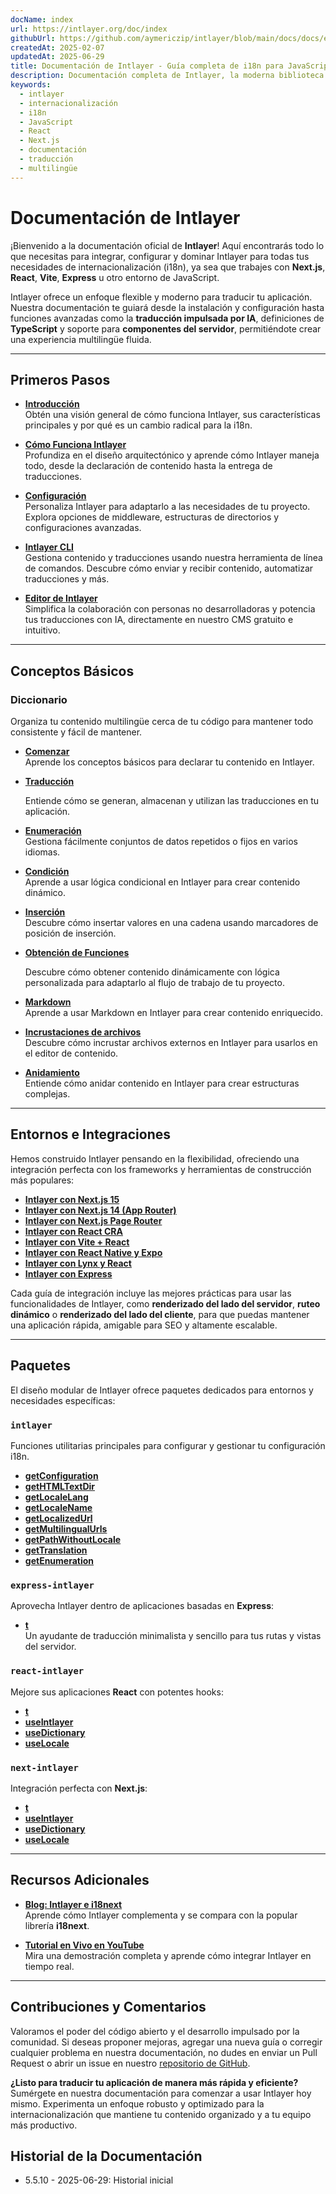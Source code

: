 ```yaml
---
docName: index
url: https://intlayer.org/doc/index
githubUrl: https://github.com/aymericzip/intlayer/blob/main/docs/docs/es/index.md
createdAt: 2025-02-07
updatedAt: 2025-06-29
title: Documentación de Intlayer - Guía completa de i18n para JavaScript
description: Documentación completa de Intlayer, la moderna biblioteca de internacionalización para JavaScript, React, Next.js, Express y más frameworks.
keywords:
  - intlayer
  - internacionalización
  - i18n
  - JavaScript
  - React
  - Next.js
  - documentación
  - traducción
  - multilingüe
---
```


# Documentación de Intlayer

¡Bienvenido a la documentación oficial de **Intlayer**! Aquí encontrarás todo lo que necesitas para integrar, configurar y dominar Intlayer para todas tus necesidades de internacionalización (i18n), ya sea que trabajes con **Next.js**, **React**, **Vite**, **Express** u otro entorno de JavaScript.

Intlayer ofrece un enfoque flexible y moderno para traducir tu aplicación. Nuestra documentación te guiará desde la instalación y configuración hasta funciones avanzadas como la **traducción impulsada por IA**, definiciones de **TypeScript** y soporte para **componentes del servidor**, permitiéndote crear una experiencia multilingüe fluida.

---

## Primeros Pasos

- **[Introducción](https://github.com/aymericzip/intlayer/blob/main/docs/docs/es/introduction.md)**  
  Obtén una visión general de cómo funciona Intlayer, sus características principales y por qué es un cambio radical para la i18n.

- **[Cómo Funciona Intlayer](https://github.com/aymericzip/intlayer/blob/main/docs/docs/es/how_works_intlayer.md)**  
  Profundiza en el diseño arquitectónico y aprende cómo Intlayer maneja todo, desde la declaración de contenido hasta la entrega de traducciones.

- **[Configuración](https://github.com/aymericzip/intlayer/blob/main/docs/docs/es/configuration.md)**  
  Personaliza Intlayer para adaptarlo a las necesidades de tu proyecto. Explora opciones de middleware, estructuras de directorios y configuraciones avanzadas.

- **[Intlayer CLI](https://github.com/aymericzip/intlayer/blob/main/docs/docs/es/intlayer_cli.md)**  
  Gestiona contenido y traducciones usando nuestra herramienta de línea de comandos. Descubre cómo enviar y recibir contenido, automatizar traducciones y más.

- **[Editor de Intlayer](https://github.com/aymericzip/intlayer/blob/main/docs/docs/es/intlayer_visual_editor.md)**  
  Simplifica la colaboración con personas no desarrolladoras y potencia tus traducciones con IA, directamente en nuestro CMS gratuito e intuitivo.

---

## Conceptos Básicos

### Diccionario

Organiza tu contenido multilingüe cerca de tu código para mantener todo consistente y fácil de mantener.

- **[Comenzar](https://github.com/aymericzip/intlayer/blob/main/docs/docs/es/dictionary/get_started.md)**  
  Aprende los conceptos básicos para declarar tu contenido en Intlayer.

- **[Traducción](https://github.com/aymericzip/intlayer/blob/main/docs/docs/es/dictionary/translation.md)**

  Entiende cómo se generan, almacenan y utilizan las traducciones en tu aplicación.

- **[Enumeración](https://github.com/aymericzip/intlayer/blob/main/docs/docs/es/dictionary/enumeration.md)**  
  Gestiona fácilmente conjuntos de datos repetidos o fijos en varios idiomas.

- **[Condición](https://github.com/aymericzip/intlayer/blob/main/docs/docs/es/dictionary/conditional.md)**  
  Aprende a usar lógica condicional en Intlayer para crear contenido dinámico.

- **[Inserción](https://github.com/aymericzip/intlayer/blob/main/docs/docs/es/dictionary/insertion.md)**  
  Descubre cómo insertar valores en una cadena usando marcadores de posición de inserción.

- **[Obtención de Funciones](https://github.com/aymericzip/intlayer/blob/main/docs/docs/es/dictionary/function_fetching.md)**

  Descubre cómo obtener contenido dinámicamente con lógica personalizada para adaptarlo al flujo de trabajo de tu proyecto.

- **[Markdown](https://github.com/aymericzip/intlayer/blob/main/docs/docs/es/dictionary/markdown.md)**  
  Aprende a usar Markdown en Intlayer para crear contenido enriquecido.

- **[Incrustaciones de archivos](https://github.com/aymericzip/intlayer/blob/main/docs/docs/es/dictionary/file_embeddings.md)**  
  Descubre cómo incrustar archivos externos en Intlayer para usarlos en el editor de contenido.

- **[Anidamiento](https://github.com/aymericzip/intlayer/blob/main/docs/docs/es/dictionary/nesting.md)**  
  Entiende cómo anidar contenido en Intlayer para crear estructuras complejas.

---

## Entornos e Integraciones

Hemos construido Intlayer pensando en la flexibilidad, ofreciendo una integración perfecta con los frameworks y herramientas de construcción más populares:

- **[Intlayer con Next.js 15](https://github.com/aymericzip/intlayer/blob/main/docs/docs/es/intlayer_with_nextjs_15.md)**
- **[Intlayer con Next.js 14 (App Router)](https://github.com/aymericzip/intlayer/blob/main/docs/docs/es/intlayer_with_nextjs_14.md)**
- **[Intlayer con Next.js Page Router](https://github.com/aymericzip/intlayer/blob/main/docs/docs/es/intlayer_with_nextjs_page_router.md)**
- **[Intlayer con React CRA](https://github.com/aymericzip/intlayer/blob/main/docs/docs/es/intlayer_with_create_react_app.md)**
- **[Intlayer con Vite + React](https://github.com/aymericzip/intlayer/blob/main/docs/docs/es/intlayer_with_vite+react.md)**
- **[Intlayer con React Native y Expo](https://github.com/aymericzip/intlayer/blob/main/docs/docs/es/intlayer_with_react_native+expo.md)**
- **[Intlayer con Lynx y React](https://github.com/aymericzip/intlayer/blob/main/docs/docs/es/intlayer_with_lynx+react.md)**
- **[Intlayer con Express](https://github.com/aymericzip/intlayer/blob/main/docs/docs/es/intlayer_with_express.md)**

Cada guía de integración incluye las mejores prácticas para usar las funcionalidades de Intlayer, como **renderizado del lado del servidor**, **ruteo dinámico** o **renderizado del lado del cliente**, para que puedas mantener una aplicación rápida, amigable para SEO y altamente escalable.

---

## Paquetes

El diseño modular de Intlayer ofrece paquetes dedicados para entornos y necesidades específicas:

### `intlayer`

Funciones utilitarias principales para configurar y gestionar tu configuración i18n.

- **[getConfiguration](https://github.com/aymericzip/intlayer/blob/main/docs/docs/es/packages/intlayer/getConfiguration.md)**
- **[getHTMLTextDir](https://github.com/aymericzip/intlayer/blob/main/docs/docs/es/packages/intlayer/getHTMLTextDir.md)**
- **[getLocaleLang](https://github.com/aymericzip/intlayer/blob/main/docs/docs/es/packages/intlayer/getLocaleLang.md)**
- **[getLocaleName](https://github.com/aymericzip/intlayer/blob/main/docs/docs/es/packages/intlayer/getLocaleName.md)**
- **[getLocalizedUrl](https://github.com/aymericzip/intlayer/blob/main/docs/docs/es/packages/intlayer/getLocalizedUrl.md)**
- **[getMultilingualUrls](https://github.com/aymericzip/intlayer/blob/main/docs/docs/es/packages/intlayer/getMultilingualUrls.md)**
- **[getPathWithoutLocale](https://github.com/aymericzip/intlayer/blob/main/docs/docs/es/packages/intlayer/getPathWithoutLocale.md)**
- **[getTranslation](https://github.com/aymericzip/intlayer/blob/main/docs/docs/es/packages/intlayer/getTranslation.md)**
- **[getEnumeration](https://github.com/aymericzip/intlayer/blob/main/docs/docs/es/packages/intlayer/getEnumeration.md)**

### `express-intlayer`

Aprovecha Intlayer dentro de aplicaciones basadas en **Express**:

- **[t](https://github.com/aymericzip/intlayer/blob/main/docs/docs/es/packages/express-intlayer/t.md)**  
  Un ayudante de traducción minimalista y sencillo para tus rutas y vistas del servidor.

### `react-intlayer`

Mejore sus aplicaciones **React** con potentes hooks:

- **[t](https://github.com/aymericzip/intlayer/blob/main/docs/docs/es/packages/react-intlayer/t.md)**
- **[useIntlayer](https://github.com/aymericzip/intlayer/blob/main/docs/docs/es/packages/react-intlayer/useIntlayer.md)**
- **[useDictionary](https://github.com/aymericzip/intlayer/blob/main/docs/docs/es/packages/react-intlayer/useDictionary.md)**
- **[useLocale](https://github.com/aymericzip/intlayer/blob/main/docs/docs/es/packages/react-intlayer/useLocale.md)**

### `next-intlayer`

Integración perfecta con **Next.js**:

- **[t](https://github.com/aymericzip/intlayer/blob/main/docs/docs/es/packages/next-intlayer/t.md)**
- **[useIntlayer](https://github.com/aymericzip/intlayer/blob/main/docs/docs/es/packages/next-intlayer/useIntlayer.md)**
- **[useDictionary](https://github.com/aymericzip/intlayer/blob/main/docs/docs/es/packages/next-intlayer/useDictionary.md)**
- **[useLocale](https://github.com/aymericzip/intlayer/blob/main/docs/docs/es/packages/next-intlayer/useLocale.md)**

---

## Recursos Adicionales

- **[Blog: Intlayer e i18next](https://github.com/aymericzip/intlayer/blob/main/docs/docs/es/intlayer_with_i18next.md)**  
  Aprende cómo Intlayer complementa y se compara con la popular librería **i18next**.

- **[Tutorial en Vivo en YouTube](https://youtu.be/W2G7KxuSD4c?si=GyU_KpVhr61razRw)**  
  Mira una demostración completa y aprende cómo integrar Intlayer en tiempo real.

---

## Contribuciones y Comentarios

Valoramos el poder del código abierto y el desarrollo impulsado por la comunidad. Si deseas proponer mejoras, agregar una nueva guía o corregir cualquier problema en nuestra documentación, no dudes en enviar un Pull Request o abrir un issue en nuestro [repositorio de GitHub](https://github.com/aymericzip/intlayer/blob/main/docs/docs).

**¿Listo para traducir tu aplicación de manera más rápida y eficiente?** Sumérgete en nuestra documentación para comenzar a usar Intlayer hoy mismo. Experimenta un enfoque robusto y optimizado para la internacionalización que mantiene tu contenido organizado y a tu equipo más productivo.

## Historial de la Documentación

- 5.5.10 - 2025-06-29: Historial inicial
